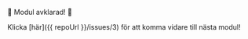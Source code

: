 :tada: Modul avklarad! :tada:

Klicka [här]({{ repoUrl }}/issues/3) för att komma vidare till nästa modul!